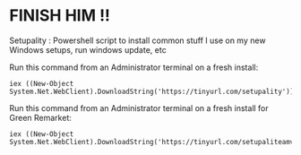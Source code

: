 # FINISH HIM !!

Setupality : Powershell script to install common stuff I use on my new Windows setups, run windows update, etc

Run this command from an Administrator terminal on a fresh install: 
```
iex ((New-Object System.Net.WebClient).DownloadString('https://tinyurl.com/setupality'))
```

Run this command from an Administrator terminal on a fresh install for Green Remarket: 
```
iex ((New-Object System.Net.WebClient).DownloadString('https://tinyurl.com/setupaliteamvm'))
```

